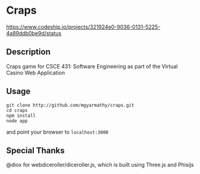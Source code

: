 Craps
===============

https://www.codeship.io/projects/321924e0-9036-0131-5225-4a89ddb0be9d/status

Description
-----------
Craps game for CSCE 431: Software Engineering as part of the Virtual Casino Web Application

Usage
-----------
```
git clone http://github.com/mgyarmathy/craps.git
cd craps
npm install
node app
```
and point your browser to `localhost:3000`

Special Thanks
-----------
@diox for webdiceroller/diceroller.js, which is built using Three.js and Phisijs
